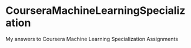 # CourseraMachineLearningSpecialization
My answers to Coursera Machine Learning Specialization Assignments
